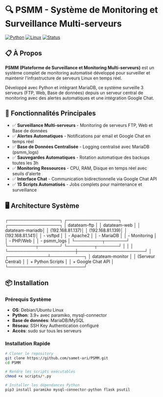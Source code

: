 # 🔍 PSMM - Système de Monitoring et Surveillance Multi-serveurs

[![Python](https://img.shields.io/badge/Python-3.9+-blue.svg)](https://python.org)
[![Linux](https://img.shields.io/badge/OS-Linux-green.svg)](https://www.debian.org/)
[![Status](https://img.shields.io/badge/Status-Production--Ready-success.svg)]()

## 📋 À Propos

**PSMM (Plateforme de Surveillance et Monitoring Multi-serveurs)** est un système complet de monitoring automatisé développé pour surveiller et maintenir l'infrastructure de serveurs Linux en temps réel.

Développé avec Python et intégrant MariaDB, ce système surveille 3 serveurs (FTP, Web, Base de données) depuis un serveur central de monitoring avec des alertes automatiques et une intégration Google Chat.

## 🎯 Fonctionnalités Principales

- ✅ **Surveillance Multi-serveurs** - Monitoring de serveurs FTP, Web et Base de données
- ✅ **Alertes Automatiques** - Notifications par email et Google Chat en temps réel
- ✅ **Base de Données Centralisée** - Logging centralisé avec MariaDB (psmm_logs)
- ✅ **Sauvegardes Automatiques** - Rotation automatique des backups toutes les 3h
- ✅ **Monitoring Ressources** - CPU, RAM, Disque en temps réel avec seuils d'alerte
- ✅ **Interface Chat** - Communication bidirectionnelle via Google Chat API
- ✅ **15 Scripts Automatisés** - Jobs complets pour maintenance et surveillance

## 🖥️ Architecture Système
┌─────────────────┐    ┌─────────────────┐    ┌─────────────────┐
│  datateam-ftp   │    │  datateam-web   │    │ datateam-mariadb│
│ (192.168.81.137)│    │ (192.168.81.139)│    │ (192.168.81.141)│
│   - vsftpd      │    │   - Apache2     │    │   - MariaDB     │
│   - Monitoring  │    │   - PHP/Web     │    │   - psmm_logs   │
└─────────┬───────┘    └─────────┬───────┘    └─────────┬───────┘
│                      │                      │
└──────────────────────┼──────────────────────┘
│
┌─────────────┴───────────┐
│   datateam-monitor      │
│   (Serveur Central)     │
│   + Python Scripts      │
│   + Google Chat API     │
└─────────────────────────┘

## 📦 Installation

### Prérequis Système
- **OS**: Debian/Ubuntu Linux
- **Python**: 3.9+ avec paramiko, mysql-connector
- **Base de données**: MariaDB/MySQL
- **Réseau**: SSH Key Authentication configuré
- **Accès**: sudo sur tous les serveurs

### Installation Rapide
```bash
# Cloner le repository
git clone https://github.com/samet-ari/PSMM.git
cd PSMM

# Rendre les scripts exécutables
chmod +x scripts/*.py

# Installer les dépendances Python
pip3 install paramiko mysql-connector-python flask psutil
